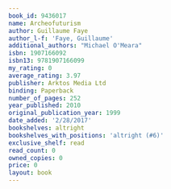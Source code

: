 ```yaml
---
book_id: 9436017
name: Archeofuturism
author: Guillaume Faye
author_l-f: 'Faye, Guillaume'
additional_authors: "Michael O'Meara"
isbn: 1907166092
isbn13: 9781907166099
my_rating: 0
average_rating: 3.97
publisher: Arktos Media Ltd
binding: Paperback
number_of_pages: 252
year_published: 2010
original_publication_year: 1999
date_added: '2/28/2017'
bookshelves: altright
bookshelves_with_positions: 'altright (#6)'
exclusive_shelf: read
read_count: 0
owned_copies: 0
price: 0
layout: book
---
```


